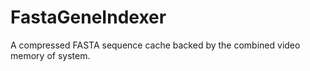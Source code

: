 # FastaGeneIndexer
A compressed FASTA sequence cache backed by the combined video memory of system.
